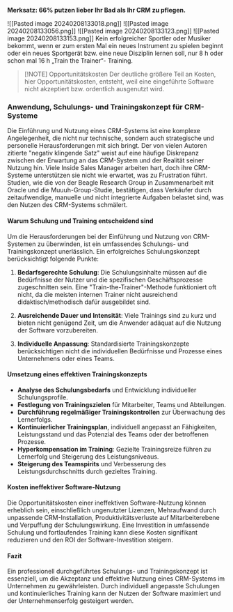 **Merksatz: 66% putzen lieber Ihr Bad als Ihr CRM zu pflegen.**

![[Pasted image 20240208133018.png]]
![[Pasted image 20240208133056.png]]
![[Pasted image 20240208133123.png]]
![[Pasted image 20240208133153.png]]
Kein erfolgreicher Sportler oder Musiker bekommt, wenn er zum ersten Mal ein neues Instrument
zu spielen beginnt oder ein neues Sportgerät bzw. eine neue Disziplin lernen soll,
nur 8 h oder schon mal 16 h „Train the Trainer“- Training.


> [!NOTE] Opportunitätskosten
> Der deutliche größere Teil an Kosten, hier Opportunitätskosten, entsteht,
weil eine eingeführte Software nicht akzeptiert bzw. ordentlich ausgenutzt wird.

### Anwendung, Schulungs- und Trainingskonzept für CRM-Systeme

Die Einführung und Nutzung eines CRM-Systems ist eine komplexe Angelegenheit, die nicht nur technische, sondern auch strategische und personelle Herausforderungen mit sich bringt. Der von vielen Autoren zitierte "negativ klingende Satz" weist auf eine häufige Diskrepanz zwischen der Erwartung an das CRM-System und der Realität seiner Nutzung hin. Viele Inside Sales Manager arbeiten hart, doch ihre CRM-Systeme unterstützen sie nicht wie erwartet, was zu Frustration führt. Studien, wie die von der Beagle Research Group in Zusammenarbeit mit Oracle und die Muuuh-Group-Studie, bestätigen, dass Verkäufer durch zeitaufwendige, manuelle und nicht integrierte Aufgaben belastet sind, was den Nutzen des CRM-Systems schmälert.

#### Warum Schulung und Training entscheidend sind

Um die Herausforderungen bei der Einführung und Nutzung von CRM-Systemen zu überwinden, ist ein umfassendes Schulungs- und Trainingskonzept unerlässlich. Ein erfolgreiches Schulungskonzept berücksichtigt folgende Punkte:

1. **Bedarfsgerechte Schulung**: Die Schulungsinhalte müssen auf die Bedürfnisse der Nutzer und die spezifischen Geschäftsprozesse zugeschnitten sein. Eine "Train-the-Trainer"-Methode funktioniert oft nicht, da die meisten internen Trainer nicht ausreichend didaktisch/methodisch dafür ausgebildet sind.
    
2. **Ausreichende Dauer und Intensität**: Viele Trainings sind zu kurz und bieten nicht genügend Zeit, um die Anwender adäquat auf die Nutzung der Software vorzubereiten.
    
3. **Individuelle Anpassung**: Standardisierte Trainingskonzepte berücksichtigen nicht die individuellen Bedürfnisse und Prozesse eines Unternehmens oder eines Teams.
    

#### Umsetzung eines effektiven Trainingskonzepts

- **Analyse des Schulungsbedarfs** und Entwicklung individueller Schulungsprofile.
- **Festlegung von Trainingszielen** für Mitarbeiter, Teams und Abteilungen.
- **Durchführung regelmäßiger Trainingskontrollen** zur Überwachung des Lernerfolgs.
- **Kontinuierlicher Trainingsplan**, individuell angepasst an Fähigkeiten, Leistungsstand und das Potenzial des Teams oder der betroffenen Prozesse.
- **Hyperkompensation im Training**: Gezielte Trainingsreize führen zu Lernerfolg und Steigerung des Leistungsniveaus.
- **Steigerung des Teamspirits** und Verbesserung des Leistungsdurchschnitts durch gezieltes Training.

#### Kosten ineffektiver Software-Nutzung

Die Opportunitätskosten einer ineffektiven Software-Nutzung können erheblich sein, einschließlich ungenutzter Lizenzen, Mehraufwand durch unpassende CRM-Installation, Produktivitätsverluste auf Mitarbeiterebene und Verpuffung der Schulungswirkung. Eine Investition in umfassende Schulung und fortlaufendes Training kann diese Kosten signifikant reduzieren und den ROI der Software-Investition steigern.

#### Fazit

Ein professionell durchgeführtes Schulungs- und Trainingskonzept ist essenziell, um die Akzeptanz und effektive Nutzung eines CRM-Systems im Unternehmen zu gewährleisten. Durch individuell angepasste Schulungen und kontinuierliches Training kann der Nutzen der Software maximiert und der Unternehmenserfolg gesteigert werden.